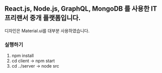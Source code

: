 ## React.js, Node.js, GraphQL, MongoDB 를 사용한 IT프리랜서 중개 플랫폼입니다.

디자인은 Material.ui를 대부분 사용하였습니다.



### 실행하기
1. npm install
2. cd client -> npm start
3. cd ../server -> node src


